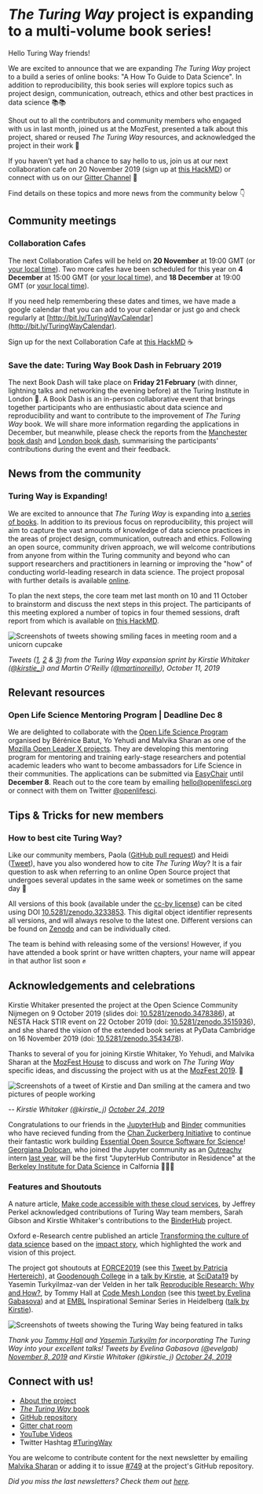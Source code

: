 # *The Turing Way* project is expanding to a multi-volume book series!

Hello Turing Way friends!

We are excited to announce that we are expanding *The Turing Way* project to a build a series of online books: "A How To Guide to Data Science".
In addition to reproducibility, this book series will explore topics such as project design, communication, outreach, ethics and other best practices in data science 📚📚

Shout out to all the contributors and community members who engaged with us in last month, joined us at the MozFest, presented a talk about this project, shared or reused *The Turing Way* resources, and acknowledged the project in their work 🙌

If you haven’t yet had a chance to say hello to us, join us at our next collaboration cafe on 20 November 2019 (sign up at [this HackMD](https://hackmd.io/@KirstieJane/CollabCafe)) or connect with us on our [Gitter Channel](https://gitter.im/alan-turing-institute/the-turing-way) 👋

Find details on these topics and more news from the community below 👇

## Community meetings

### Collaboration Cafes

The next Collaboration Cafes will be held on **20 November** at 19:00 GMT (or [your local time](https://arewemeetingyet.com/London/2019-11-20/19:00/TuringWay-CollaborationCafe)).
Two more cafes have been scheduled for this year on **4 December** at 15:00 GMT (or [your local time](https://arewemeetingyet.com/London/2019-12-04/15:00/TuringWay-CollaborationCafe)), and **18 December** at 19:00 GMT (or [your local time](https://arewemeetingyet.com/London/2019-11-20/19:00/TuringWay-CollaborationCafe)).

If you need help remembering these dates and times, we have made a google calendar that you can add to your calendar or just go and check regularly at [http://bit.ly/TuringWayCalendar](http://bit.ly/TuringWayCalendar).

Sign up for the next Collaboration Cafe at [this HackMD](https://hackmd.io/@KirstieJane/CollabCafe) ☕️


### Save the date: Turing Way Book Dash in February 2019

The next Book Dash will take place on **Friday 21 February** (with dinner, lightning talks and networking the evening before) at the Turing Institute in London 📆.
A Book Dash is an in-person collaborative event that brings together participants who are enthusiastic about data science and reproducibility and want to contribute to the improvement of *The Turing Way* book.
We will share more information regarding the applications in December, but meanwhile, please check the reports from the [Manchester book dash](https://github.com/alan-turing-institute/the-turing-way/blob/main/workshops/book-dash/book-dash-mcr-report.md) and [London book dash](https://github.com/alan-turing-institute/the-turing-way/blob/main/workshops/book-dash/book-dash-ldn-report.md), summarising the participants' contributions during the event and their feedback.

## News from the community

### Turing Way is Expanding!

We are excited to announce that *The Turing Way* is expanding into [a series of books](https://github.com/alan-turing-institute/the-turing-way).
In addition to its previous focus on reproducibility, this project will aim to capture the vast amounts of knowledge of data science practices in the areas of project design, communication, outreach and ethics.
Following an open source, community driven approach, we will welcome contributions from anyone from within the Turing community and beyond  who can support researchers and practitioners in learning or improving the "how" of conducting world-leading research in data science.
The project proposal with further details is available [online](https://github.com/alan-turing-institute/the-turing-way/blob/main/project_management/tps-funding-application-20190429.md).

To plan the next steps, the core team met last month on 10 and 11 October to brainstorm and discuss the next steps in this project.
The participants of this meeting explored a number of topics in four themed sessions, draft report from which is available on [this HackMD](https://hackmd.io/zVTeKhG2SIiBLam1YtILNg?view).

![Screenshots of tweets showing smiling faces in meeting room and a unicorn cupcake](images/Tweet-combo-OctoberSprint.png)

*Tweets ([1](https://twitter.com/kirstie_j/status/1182740191884271616?s=20), [2](https://twitter.com/kirstie_j/status/1182743485922889728?s=20) & [3](https://twitter.com/martinoreilly/status/1182602159990460418?s=20)) from the Turing Way expansion sprint by Kirstie Whitaker ([@kirstie_j](https://twitter.com/kirstie_j)) and Martin O'Reilly ([@martinoreilly](https://twitter.com/martinoreilly)), October 11, 2019*


## Relevant resources

### Open Life Science Mentoring Program | Deadline Dec 8

We are delighted to collaborate with the [Open Life Science Program](https://openlifesci.org) organised by Bérénice Batut, Yo Yehudi and Malvika Sharan as one of the [Mozilla Open Leader X projects](https://foundation.mozilla.org/en/opportunity/mozilla-open-leaders/).
They are developing this mentoring program for mentoring and training early-stage researchers and potential academic leaders who want to become ambassadors for Life Science in their communities.
The applications can be submitted via [EasyChair](https://easychair.org/cfp/ols-2020) until **December 8**.
Reach out to the core team by emailing [hello@openlifesci.org](mailto:hello@openlifesci.org) or connect with them on Twitter [@openlifesci](https://twitter.com/openlifesci).

## Tips & Tricks for new members

### How to best cite Turing Way?

Like our community members, Paola ([GitHub pull request](https://github.com/alan-turing-institute/the-turing-way/issues/648)) and Heidi ([Tweet](https://twitter.com/HeidiBaya/status/1189116056641658880)), have you also wondered how to cite _The Turing Way_?
It is a fair question to ask when referring to an online Open Source project that undergoes several updates in the same week or sometimes on the same day 📝

All versions of this book (available under the [cc-by license]((http://creativecommons.org/licenses/by/4.0/legalcode))) can be cited using DOI [10.5281/zenodo.3233853](https://doi.org/10.5281/zenodo.3233853).
This digital object identifier represents all versions, and will always resolve to the latest one.
Different versions can be found on [Zenodo](https://zenodo.org) and can be individually cited.

The team is behind with releasing some of the versions!
However, if you have attended a book sprint or have written chapters, your name will appear in that author list soon ✊

## Acknowledgements and celebrations

Kirstie Whitaker presented the project at the Open Science Community Nijmegen on 9 October 2019 (slides doi: [10.5281/zenodo.3478386](https://doi.org/10.5281/zenodo.3478386)), at NESTA Hack STIR event on 22 October 2019 (doi: [10.5281/zenodo.3515936](https://doi.org/10.5281/zenodo.3515936)), and she shared the vision of the extended book series at PyData Cambridge on 16 November 2019 (doi: [10.5281/zenodo.3543478](https://doi.org/10.5281/zenodo.3543478)).

Thanks to several of you for joining Kirstie Whitaker, Yo Yehudi, and Malvika Sharan at the [MozFest House](https://ti.to/Mozilla/mozfesthouse-whyspace/en) to discuss and work on *The Turing Way* specific ideas, and discussing the project with us at the [MozFest 2019](https://www.mozillafestival.org/en/). 🎉

![Screenshots of a tweet of Kirstie and Dan smiling at the camera and two pictures of people working](images/Tweet-combo-MozFestHouse.png)

*-- Kirstie Whitaker (@kirstie_j) [October 24, 2019](https://twitter.com/kirstie_j/status/1187388883379589120?s=20)*

Congratulations to our friends in the [JupyterHub](https://jupyter.org/hub) and [Binder](https://mybinder.org/) communities who have recieved funding from the [Chan Zuckerberg Initiative](https://chanzuckerberg.com/) to continue their fantastic work building [Essential Open Source Software for Science](https://medium.com/@cziscience/essential-open-source-software-for-science-72faec2c38c1)!
[Georgiana Dolocan](https://twitter.com/GeorgianaElenaD), who joined the Jupyter community as an [Outreachy](https://www.outreachy.org/)  intern [last year](https://blog.jupyter.org/outreachy-jupyter-supporting-diversity-in-open-communities-dfa78db4b0bd), will be the first "JupyterHub Contributor in Residence" at the [Berkeley Institute for Data Science](https://bids.berkeley.edu/) in Calfornia 🎉🙌🎊

### Features and Shoutouts

A nature article, [Make code accessible with these cloud services](https://www.nature.com/articles/d41586-019-03366-x), by Jeffrey Perkel acknowledged contributions of Turing Way team members, Sarah Gibson and Kirstie Whitaker's contributions to the [BinderHub](https://binderhub.readthedocs.io/en/latest/) project.

Oxford e-Research centre published an article [Transforming the culture of data science](https://www.oerc.ox.ac.uk/news/transforming-culture-data-science) based on the [impact story](https://www.turing.ac.uk/research/impact-stories/changing-culture-data-science), which highlighted the work and vision of this project.

The project got shoutouts at [FORCE2019](https://www.force11.org/meetings/force2019) (see this [Tweet by Patricia Hertereich](https://twitter.com/PHerterich/status/1184034991400861696)), at [Goodenough College](https://www.goodenough.ac.uk/) in a [talk by Kirstie](https://zenodo.org/record/3522225#.XcmklpNKjUI), at [SciData19](https://researchdata.springernature.com/users/256983-irene-rodriguez/posts/50480-better-science-through-better-data-2019-scidata19-call-for-lightning-talks-proposal) by Yasemin Turkyilmaz-van der Velden in her talk [Reproducible Research: Why and How?](https://zenodo.org/record/3530485#.XcmopZNKjUI), by Tommy Hall at [Code Mesh London](https://codesync.global/conferences/code-mesh-ldn/) (see this [tweet by Evelina Gabasova](https://twitter.com/evelgab/status/1192804318795182080)) and at [EMBL](http://embl.org) Inspirational Seminar Series in Heidelberg ([talk by Kirstie](https://zenodo.org/record/3532650#.XcmlAZNKjUI)).

![Screenshots of tweets showing the Turing Way being featured in talks](images/TuringWayInOtherTalks_Nov2019.png)

*Thank you [Tommy Hall](https://twitter.com/thattommyhall) and [Yasemin Turkyilm](https://twitter.com/YaseminTurkyilm) for incorporating The Turing Way into your excellent talks! Tweets by Evelina Gabasova (@evelgab) [November 8, 2019](https://twitter.com/evelgab/status/1192804318795182080?s=20) and Kirstie Whitaker (@kirstie_j) [October 24, 2019](https://twitter.com/kirstie_j/status/1192088878234185728?s=20)*


## Connect with us!

- [About the project](https://www.turing.ac.uk/research/research-projects/turing-way-handbook-reproducible-data-science)
- [_The Turing Way_ book](https://the-turing-way.netlify.com)
- [GitHub repository](https://github.com/alan-turing-institute/the-turing-way)
- [Gitter chat room](https://gitter.im/alan-turing-institute/the-turing-way)
- [YouTube Videos](https://www.youtube.com/channel/UCPDxZv5BMzAw0mPobCbMNuA)
- Twitter Hashtag [#TuringWay](https://twitter.com/hashtag/TuringWay?f=live)

You are welcome to contribute content for the next newsletter by
emailing [Malvika Sharan](mailto:msharan@turing.ac.uk) or adding it to issue [#749](https://github.com/alan-turing-institute/the-turing-way/issues/749) at the project's GitHub repository.

*Did you miss the last newsletters?*
*Check them out [here](https://tinyletter.com/TuringWay/archive).*
